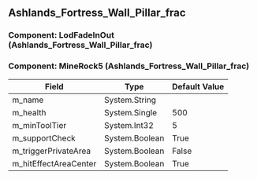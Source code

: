 ## Ashlands_Fortress_Wall_Pillar_frac

### Component: LodFadeInOut (Ashlands_Fortress_Wall_Pillar_frac)

### Component: MineRock5 (Ashlands_Fortress_Wall_Pillar_frac)

|Field|Type|Default Value|
|---|---|---|
|m_name|System.String||
|m_health|System.Single|500|
|m_minToolTier|System.Int32|5|
|m_supportCheck|System.Boolean|True|
|m_triggerPrivateArea|System.Boolean|False|
|m_hitEffectAreaCenter|System.Boolean|True|

